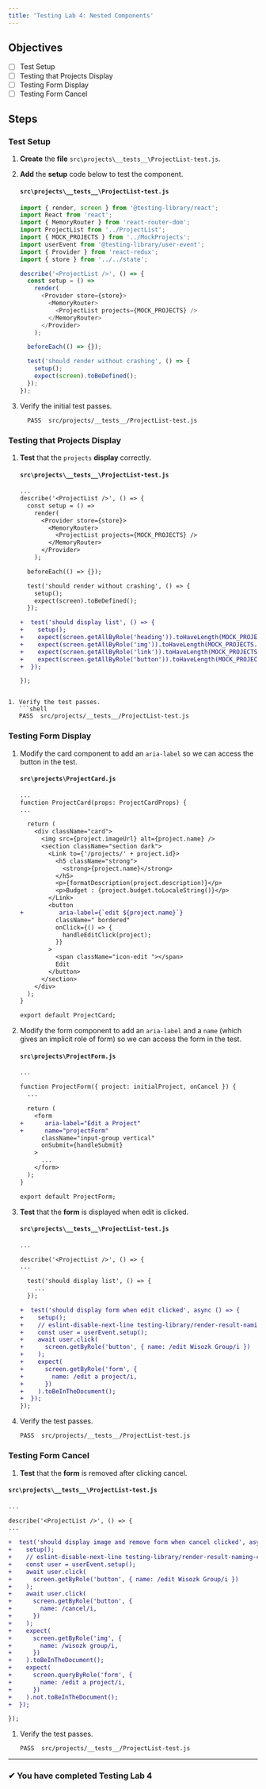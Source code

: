 ```yaml
---
title: 'Testing Lab 4: Nested Components'
---
```


## Objectives

- [ ] Test Setup
- [ ] Testing that Projects Display
- [ ] Testing Form Display
- [ ] Testing Form Cancel

## Steps

### Test Setup

<!-- 1. **Create** the **file** `src\projects\MockProjects.js`.
1. **Add** the **mock** data below to the file.

   #### `src\projects\MockProjects.js`

   ```js
   import { Project } from './Project';

   export const MOCK_PROJECTS = [
     new Project({
       id: 1,
       name: 'Johnson - Kutch',
       description:
         'Fully-configurable intermediate framework. Ullam occaecati libero laudantium nihil voluptas omnis.',
       imageUrl: '/assets/placeimg_500_300_arch4.jpg',
       contractTypeId: 3,
       contractSignedOn: '2013-08-04T22:39:41.473Z',
       budget: 54637,
       isActive: false,
     }),
     new Project({
       id: 2,
       name: 'Wisozk Group',
       description:
         'Centralized interactive application. Exercitationem nulla ut ipsam vero quasi enim quos doloribus voluptatibus.',
       imageUrl: '/assets/placeimg_500_300_arch1.jpg',
       contractTypeId: 4,
       contractSignedOn: '2012-08-06T21:21:31.419Z',
       budget: 91638,
       isActive: true,
     }),
     new Project({
       id: 3,
       name: 'Denesik LLC',
       description:
         'Re-contextualized dynamic moratorium. Aut nulla soluta numquam qui dolor architecto et facere dolores.',
       imageUrl: '/assets/placeimg_500_300_arch12.jpg',
       contractTypeId: 6,
       contractSignedOn: '2016-06-26T18:24:01.706Z',
       budget: 29729,
       isActive: true,
     }),
     new Project({
       id: 4,
       name: 'Purdy, Keeling and Smitham',
       description:
         'Innovative 6th generation model. Perferendis libero qui iusto et ullam cum sint molestias vel.',
       imageUrl: '/assets/placeimg_500_300_arch5.jpg',
       contractTypeId: 4,
       contractSignedOn: '2013-05-26T01:10:42.344Z',
       budget: 45660,
       isActive: true,
     }),
     new Project({
       id: 5,
       name: 'Kreiger - Waelchi',
       description:
         'Managed logistical migration. Qui quod praesentium accusamus eos hic non error modi et.',
       imageUrl: '/assets/placeimg_500_300_arch12.jpg',
       contractTypeId: 2,
       contractSignedOn: '2009-12-18T21:46:47.944Z',
       budget: 81188,
       isActive: true,
     }),
     new Project({
       id: 6,
       name: 'Lesch - Waelchi',
       description:
         'Profound mobile project. Rem consequatur laborum explicabo sint odit et illo voluptas expedita.',
       imageUrl: '/assets/placeimg_500_300_arch1.jpg',
       contractTypeId: 3,
       contractSignedOn: '2016-09-23T21:27:25.035Z',
       budget: 53407,
       isActive: false,
     }),
   ];
   ``` -->

1. **Create** the **file** `src\projects\__tests__\ProjectList-test.js`.
1. **Add** the **setup** code below to test the component.

   #### `src\projects\__tests__\ProjectList-test.js`

   ```js
   import { render, screen } from '@testing-library/react';
   import React from 'react';
   import { MemoryRouter } from 'react-router-dom';
   import ProjectList from '../ProjectList';
   import { MOCK_PROJECTS } from '../MockProjects';
   import userEvent from '@testing-library/user-event';
   import { Provider } from 'react-redux';
   import { store } from '../../state';

   describe('<ProjectList />', () => {
     const setup = () =>
       render(
         <Provider store={store}>
           <MemoryRouter>
             <ProjectList projects={MOCK_PROJECTS} />
           </MemoryRouter>
         </Provider>
       );

     beforeEach(() => {});

     test('should render without crashing', () => {
       setup();
       expect(screen).toBeDefined();
     });
   });
   ```

1. Verify the initial test passes.
   ```shell
     PASS  src/projects/__tests__/ProjectList-test.js
   ```

### Testing that Projects Display

1. **Test** that the `projects` **display** correctly.

   #### `src\projects\__tests__\ProjectList-test.js`

   ```diff
   ...
   describe('<ProjectList />', () => {
     const setup = () =>
       render(
         <Provider store={store}>
           <MemoryRouter>
             <ProjectList projects={MOCK_PROJECTS} />
           </MemoryRouter>
         </Provider>
       );

     beforeEach(() => {});

     test('should render without crashing', () => {
       setup();
       expect(screen).toBeDefined();
     });

   +  test('should display list', () => {
   +    setup();
   +    expect(screen.getAllByRole('heading')).toHaveLength(MOCK_PROJECTS.length);
   +    expect(screen.getAllByRole('img')).toHaveLength(MOCK_PROJECTS.length);
   +    expect(screen.getAllByRole('link')).toHaveLength(MOCK_PROJECTS.length);
   +    expect(screen.getAllByRole('button')).toHaveLength(MOCK_PROJECTS.length);
   +  });

   });
   ```

````

1. Verify the test passes.
   ```shell
   PASS  src/projects/__tests__/ProjectList-test.js
````

### Testing Form Display

1. Modify the card component to add an `aria-label` so we can access the button in the test.

   #### `src\projects\ProjectCard.js`

   ```diff
   ...
   function ProjectCard(props: ProjectCardProps) {
   ...

     return (
       <div className="card">
         <img src={project.imageUrl} alt={project.name} />
         <section className="section dark">
           <Link to={'/projects/' + project.id}>
             <h5 className="strong">
               <strong>{project.name}</strong>
             </h5>
             <p>{formatDescription(project.description)}</p>
             <p>Budget : {project.budget.toLocaleString()}</p>
           </Link>
           <button
   +          aria-label={`edit ${project.name}`}
             className=" bordered"
             onClick={() => {
               handleEditClick(project);
             }}
           >
             <span className="icon-edit "></span>
             Edit
           </button>
         </section>
       </div>
     );
   }

   export default ProjectCard;

   ```

1. Modify the form component to add an `aria-label` and a `name` (which gives an implicit role of form) so we can access the form in the test.

   #### `src\projects\ProjectForm.js`

   ```diff
   ...

   function ProjectForm({ project: initialProject, onCancel }) {
     ...

     return (
       <form
   +      aria-label="Edit a Project"
   +      name="projectForm"
         className="input-group vertical"
         onSubmit={handleSubmit}
       >
         ...
       </form>
     );
   }

   export default ProjectForm;
   ```

1. **Test** that the **form** is displayed when edit is clicked.

   #### `src\projects\__tests__\ProjectList-test.js`

   ```diff
   ...

   describe('<ProjectList />', () => {
   ...

     test('should display list', () => {
       ...
     });

   +  test('should display form when edit clicked', async () => {
   +    setup();
   +    // eslint-disable-next-line testing-library/render-result-naming-convention
   +    const user = userEvent.setup();
   +    await user.click(
   +      screen.getByRole('button', { name: /edit Wisozk Group/i })
   +    );
   +    expect(
   +      screen.getByRole('form', {
   +        name: /edit a project/i,
   +      })
   +    ).toBeInTheDocument();
   +  });
   });
   ```

1. Verify the test passes.

   ```shell
   PASS  src/projects/__tests__/ProjectList-test.js
   ```

### Testing Form Cancel

1. **Test** that the **form** is removed after clicking cancel.

#### `src\projects\__tests__\ProjectList-test.js`

```diff
...

describe('<ProjectList />', () => {
...

+  test('should display image and remove form when cancel clicked', async () => {
+    setup();
+    // eslint-disable-next-line testing-library/render-result-naming-convention
+    const user = userEvent.setup();
+    await user.click(
+      screen.getByRole('button', { name: /edit Wisozk Group/i })
+    );
+    await user.click(
+      screen.getByRole('button', {
+        name: /cancel/i,
+      })
+    );
+    expect(
+      screen.getByRole('img', {
+        name: /wisozk group/i,
+      })
+    ).toBeInTheDocument();
+    expect(
+      screen.queryByRole('form', {
+        name: /edit a project/i,
+      })
+    ).not.toBeInTheDocument();
+  });

});

```

1. Verify the test passes.

   ```shell
   PASS  src/projects/__tests__/ProjectList-test.js
   ```

---

### &#10004; You have completed Testing Lab 4
